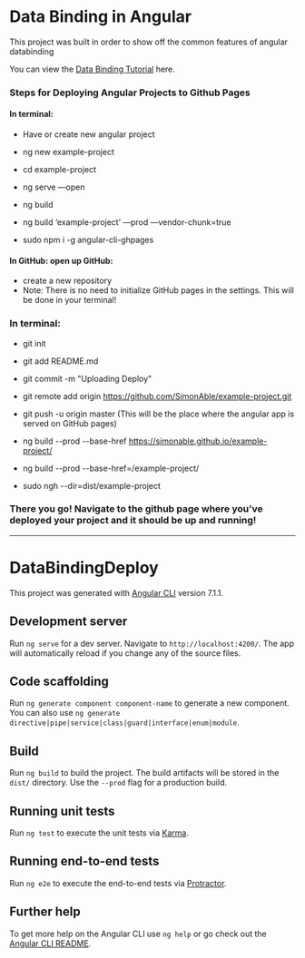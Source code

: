 
# Data Binding in Angular

This project was built in order to show off the common features of angular databinding

You can view the [Data Binding Tutorial](https://simonable.github.io/angular-data-binding/) here.

### Steps for Deploying Angular Projects to Github Pages

#### In terminal:

* Have or create new angular project

* ng new example-project

* cd example-project

* ng serve —open

* ng build

* ng build ‘example-project’ —prod —vendor-chunk=true

* sudo npm i -g angular-cli-ghpages

#### In GitHub: open up GitHub:

* create a new repository
* Note: There is no need to initialize GitHub pages in the settings. This will be done in your terminal!

### In terminal:

* git init

* git add README.md

* git commit -m "Uploading Deploy"

* git remote add origin https://github.com/SimonAble/example-project.git

* git push -u origin master (This will be the place where the angular app is served on GitHub pages)

* ng build --prod --base-href https://simonable.github.io/example-project/

* ng build --prod --base-href=/example-project/

* sudo ngh --dir=dist/example-project

### There you go! Navigate to the github page where you've deployed your project and it should be up and running!

***


# DataBindingDeploy

This project was generated with [Angular CLI](https://github.com/angular/angular-cli) version 7.1.1.

## Development server

Run `ng serve` for a dev server. Navigate to `http://localhost:4200/`. The app will automatically reload if you change any of the source files.

## Code scaffolding

Run `ng generate component component-name` to generate a new component. You can also use `ng generate directive|pipe|service|class|guard|interface|enum|module`.

## Build

Run `ng build` to build the project. The build artifacts will be stored in the `dist/` directory. Use the `--prod` flag for a production build.

## Running unit tests

Run `ng test` to execute the unit tests via [Karma](https://karma-runner.github.io).

## Running end-to-end tests

Run `ng e2e` to execute the end-to-end tests via [Protractor](http://www.protractortest.org/).

## Further help

To get more help on the Angular CLI use `ng help` or go check out the [Angular CLI README](https://github.com/angular/angular-cli/blob/master/README.md).
